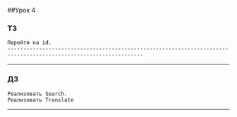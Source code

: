 ##Урок 4
### ТЗ
    
    Перейти на id.
    -----------------------------------------------------------------------------------------------------------------
---


### ДЗ
    Реализовать Search.
    Реализовать Translate
---
